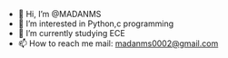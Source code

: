 - 👋 Hi, I’m @MADANMS
- 👀 I’m interested in Python,c programming
- 🌱 I’m currently studying ECE
- 📫 How to reach me mail: madanms0002@gmail.com

<!---
MADANMS02/MADANMS02 is a ✨ special ✨ repository because its `README.md` (this file) appears on your GitHub profile.
You can click the Preview link to take a look at your changes.
--->
